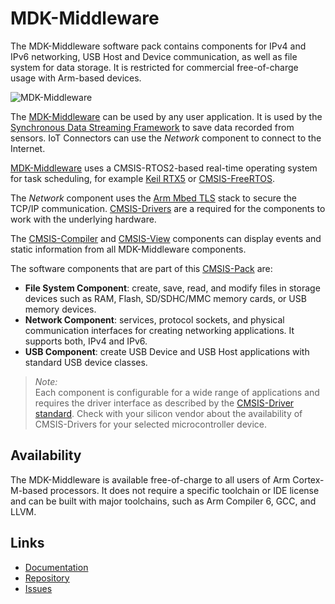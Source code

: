 # MDK-Middleware

The MDK-Middleware software pack contains components for IPv4 and IPv6 networking, USB Host and Device communication, as well as file system for data storage. It is restricted for commercial free-of-charge usage with Arm-based devices.

![MDK-Middleware](./MDK-Middleware.svg)

The [MDK-Middleware](https://arm-software.github.io/MDK-Middleware/latest/General/index.html) can be used by any user application. It is used by the [Synchronous Data Streaming Framework](https://github.com/ARM-software/SDS-Framework) to save data recorded from sensors. IoT Connectors can use the *Network* component to connect to the Internet.

[MDK-Middleware](https://arm-software.github.io/MDK-Middleware/latest/General/index.html) uses a CMSIS-RTOS2-based real-time operating system for task scheduling, for example [Keil RTX5](https://github.com/ARM-software/CMSIS-RTX) or [CMSIS-FreeRTOS](https://github.com/arm-software/CMSIS-freertos).

The *Network* component uses the [Arm Mbed TLS](https://www.keil.com/pack/ARM.mbedTLS.3.1.0.pack) stack to secure the TCP/IP communication. [CMSIS-Drivers](https://arm-software.github.io/CMSIS_6/latest/Driver/index.html) are a required for the components to work with the underlying hardware.

The [CMSIS-Compiler](https://github.com/arm-software/cmsis-compiler) and [CMSIS-View](https://github.com/arm-software/cmsis-view) components can display events and static information from all MDK-Middleware components.

The software components that are part of this [CMSIS-Pack](https://open-cmsis-pack.github.io/Open-CMSIS-Pack-Spec/main/html/index.html) are:

- **File System Component**: create, save, read, and modify files in storage devices such as RAM, Flash, SD/SDHC/MMC memory cards, or USB memory devices.
- **Network Component**: services, protocol sockets, and physical communication interfaces for creating networking applications. It supports both, IPv4 and IPv6.
- **USB Component**: create USB Device and USB Host applications with standard USB device classes.

> *Note:*  
> Each component is configurable for a wide range of applications and requires the driver interface as described by the [CMSIS-Driver standard](https://arm-software.github.io/CMSIS_6/latest/Driver/index.html). Check with your silicon vendor about the availability of CMSIS-Drivers for your selected microcontroller device.

## Availability

The MDK-Middleware is available free-of-charge to all users of Arm Cortex-M-based processors. It does not require a specific toolchain or IDE license and can be built with major toolchains, such as Arm Compiler 6, GCC, and LLVM.

## Links

- [Documentation](https://arm-software.github.io/MDK-Middleware/latest/General/index.html)
- [Repository](https://github.com/ARM-software/MDK-Middleware)
- [Issues](https://github.com/ARM-software/MDK-Middleware/issues)

